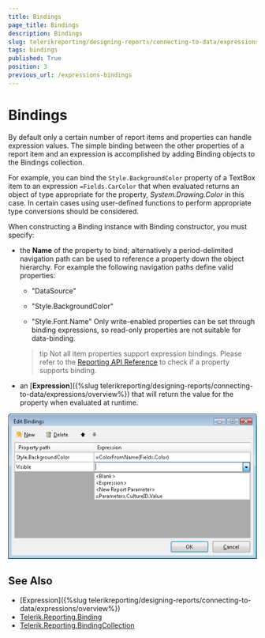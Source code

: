 ```yaml
---
title: Bindings
page_title: Bindings 
description: Bindings
slug: telerikreporting/designing-reports/connecting-to-data/expressions/using-expressions/bindings
tags: bindings
published: True
position: 3
previous_url: /expressions-bindings
---
```


# Bindings

By default only a certain number of report items and properties can handle expression values. The simple binding between the other properties of a report item and an expression is accomplished by adding Binding objects to the Bindings collection.

For example, you can bind the `Style.BackgroundColor` property of a TextBox item to an expression `=Fields.CarColor` that when evaluated returns an object of type appropriate for the property, _System.Drawing.Color_ in this case. In certain cases using user-defined functions to perform appropriate type conversions should be considered. 

When constructing a Binding instance with Binding constructor, you must specify:

* the __Name__ of the property to bind; alternatively a period-delimited navigation path can be used to reference a property down the object hierarchy. For example the following navigation paths define valid properties:

	+ "DataSource"

	+ "Style.BackgroundColor"

	+ "Style.Font.Name" Only write-enabled properties can be set through binding expressions, so read-only properties are not suitable for data-binding.

	>tip Not all item properties support expression bindings. Please refer to the [Reporting API Reference](/reporting/api/) to check if a property supports binding.

* an [__Expression__]({%slug telerikreporting/designing-reports/connecting-to-data/expressions/overview%}) that will return the value for the property when evaluated at runtime. 

![Edit Bindings Wizard](images/UI/Bindings.png)

## See Also

* [Expression]({%slug telerikreporting/designing-reports/connecting-to-data/expressions/overview%})
* [Telerik.Reporting.Binding](/reporting/api/Telerik.Reporting.Binding)
* [Telerik.Reporting.BindingCollection](/reporting/api/Telerik.Reporting.BindingCollection)
